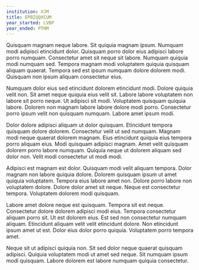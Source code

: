 ```yaml
---
institution: XJM
title: EPBIQQXCUM
year_started: LVBP
year_ended: PTHM
---
```


Quisquam magnam neque labore. Sit quiquia magnam ipsum. Numquam modi adipisci etincidunt dolor. Quisquam porro dolor eius adipisci labore porro numquam. Consectetur amet sit neque sit labore. Numquam quiquia modi numquam sed. Tempora magnam modi voluptatem quiquia quisquam aliquam quaerat. Tempora sed est ipsum numquam dolore dolorem modi. Quisquam non ipsum aliquam consectetur eius.

Numquam dolor eius sed etincidunt dolorem etincidunt modi. Dolore quiquia velit non. Sit amet neque quiquia eius velit sit. Labore labore voluptatem non labore sit porro neque. Ut adipisci sit modi. Voluptatem quisquam quiquia labore. Dolorem non magnam labore labore dolore modi porro. Consectetur porro ipsum velit non quisquam numquam. Labore amet ipsum modi.

Dolor dolore adipisci aliquam ut dolor quisquam. Etincidunt tempora quisquam dolore dolorem. Consectetur velit ut sed numquam. Magnam modi neque quaerat dolorem magnam. Eius etincidunt quiquia eius tempora porro aliquam eius. Modi quisquam adipisci magnam. Amet velit quisquam dolorem porro labore numquam. Quiquia neque ut dolorem aliquam sed dolor non. Velit modi consectetur ut modi modi.

Adipisci est magnam est dolor. Quisquam modi velit aliquam tempora. Dolor magnam non labore quiquia dolore. Dolorem quisquam ipsum ut amet quiquia voluptatem. Tempora eius labore amet non. Dolore porro labore non voluptatem dolore. Dolore dolor amet sit neque. Neque est consectetur tempora. Voluptatem dolorem modi quisquam.

Labore amet dolore neque est quisquam. Tempora sit est neque. Consectetur dolore dolorem adipisci modi eius. Tempora consectetur aliquam porro sit. Ut est dolorem eius. Est sed non consectetur numquam aliquam. Etincidunt aliquam velit velit etincidunt dolore. Non etincidunt ipsum amet ut est. Dolor eius dolor porro quiquia. Voluptatem porro tempora amet.

Neque sit ut adipisci quiquia non. Sit sed dolor neque quaerat quisquam adipisci. Quiquia voluptatem modi ut amet sed neque. Sit numquam ipsum modi quisquam. Labore dolorem est labore numquam quiquia consectetur.
    